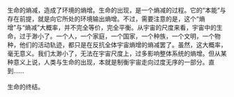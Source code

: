 生命的熵减，造成了环境的熵增。生命的出现，是一个熵减的过程。它的“本能”与存在前提，就是向它所处的环境输出熵增。不过，需要注意的是，这个“熵增”与“熵减”大概率，并不完全等价，完全平衡。从宇宙的尺度来看，宇宙中的生命，过于渺小了。一个人，一个家庭，一个国家，一个种族，一个文明，一个物种，他们的活动轨迹，都只是在反抗全体宇宙熵增的熵减罢了。虽然，这大概率，毫无意义。我们太渺小了，无法在宇宙尺度上，过多影响整体系统的熵增。但从某种意义上说，人类与生命的出现，本就是制衡宇宙走向过度无序的一部分。直到……<br><br>
生命的终结。